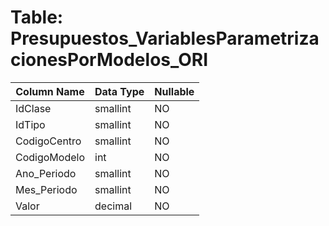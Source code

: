 # Table: Presupuestos_VariablesParametrizacionesPorModelos_ORI

| Column Name | Data Type | Nullable |
|-------------|-----------|----------|
| IdClase | smallint | NO |
| IdTipo | smallint | NO |
| CodigoCentro | smallint | NO |
| CodigoModelo | int | NO |
| Ano_Periodo | smallint | NO |
| Mes_Periodo | smallint | NO |
| Valor | decimal | NO |

